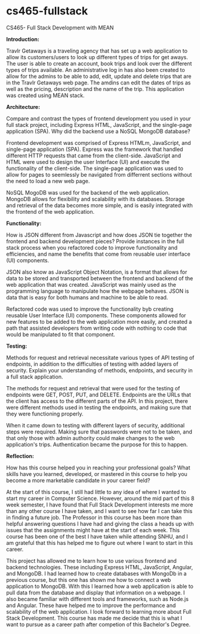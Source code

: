 # cs465-fullstack
CS465- Full Stack Development with MEAN

**Introduction:**

Travlr Getaways is a traveling agency that has set up a web application to allow its customers/users to look up different types of trips for get aways. 
The user is able to create an account, book trips and look over the different types of trips available. An administrative log in has also been created to allow for the admins to be able to add, edit, update and delete trips that are in the Travlr Getaways web page. The amdins can edit the dates of trips as well as the pricing, description and the name of the trip. This application was created using MEAN stack.

**Architecture:**

Compare and contrast the types of frontend development you used in your full stack project, including Express HTML, JavaScript, and the single-page application (SPA).
Why did the backend use a NoSQL MongoDB database?

Frontend development was comprised of Express HTMLm, JavaScript, and single-page application (SPA). Express was the framework that handled different HTTP requests that came from the client-side. JavaScript and HTML were used to design the user Interface (UI) and execute the functionality of the client-side. The single-page application was used to allow for pages to seemlessly be navigated from differrent sections without the need to load a new web page. 

NoSQL MogoDB was used for the backend of the web application. MongoDB allows for flexibility and scalability with its databases. Storage and retrieval of the data becomes more simple, and is easily integrated with the frontend of the web application. 

**Functionality:**

How is JSON different from Javascript and how does JSON tie together the frontend and backend development pieces?
Provide instances in the full stack process when you refactored code to improve functionality and efficiencies, and name the benefits that come from reusable user interface (UI) components.

JSON also know as JavaScript Object Notation, is a format that allows for data to be stored and transported between the frontend and backend of the web application that was created. JavaScript was mainly used as the programming language to manipulate how the webpage behaves. JSON is data that is easy for both humans and machine to be able to read. 

Refactored code was used to improve the functionality byb creating reusable User Interface (UI) components. These components allowed for new features to be added to the web application more easily, and created a path that assisted developers from writing code with nothing to code that would be manipulated to fit that component. 

**Testing:**

Methods for request and retrieval necessitate various types of API testing of endpoints, in addition to the difficulties of testing with added layers of security. 
Explain your understanding of methods, endpoints, and security in a full stack application.

The methods for request and retrieval that were used for the testing of endpoints were GET, POST, PUT, and DELETE. Endpoints are the URLs that the client has access to the different parts of the API. In this project, there were different methods used in testing the endpoints, and making sure that they were functioning properly. 

When it came down to testing with different layers of security, additional steps were required. Making sure that passwords were not to be taken, and that only those with admin authority could make changes to the web application's trips. Authentication became the purpose for this to happen.

**Reflection:**

How has this course helped you in reaching your professional goals? What skills have you learned, developed, or mastered in this course to help you become a more marketable candidate in your career field?

At the start of this course, I still had little to any idea of where I wanted to start my career in Computer Science. However, around the mid part of this 8 week semester, I have found that Full Stack Development interests me more than any other course I have taken, and I want to see how far I can take this in finding a future job. The Professor in this course has been more than helpful answering questions I have had and giving the class a heads up with issues that the assignments might have at the start of each week. This course has been one of the best I have taken while attending SNHU, and I am grateful that this has helped me to figure out where I want to start in this career.

This project has allowed me to learn how to use various frontend and backend technologies. These including Express HTML, JavaScript, Angular, and MongoDB. I had learned how to create databases with MongoDb in a previous course, but this one has shown me how to connect a web application to MongoDB. With this I learned how a web application is able to pull data from the database and display that information on a webpage. I also became familiar with different tools and frameworks, such as Node.js and Angular. These have helped me to improve the performance and scalability of the web application. I look forward to learning more about Full Stack Development. This course has made me decide that this is what I want to pursue as a career path after competion of this Bachelor's Degree.
